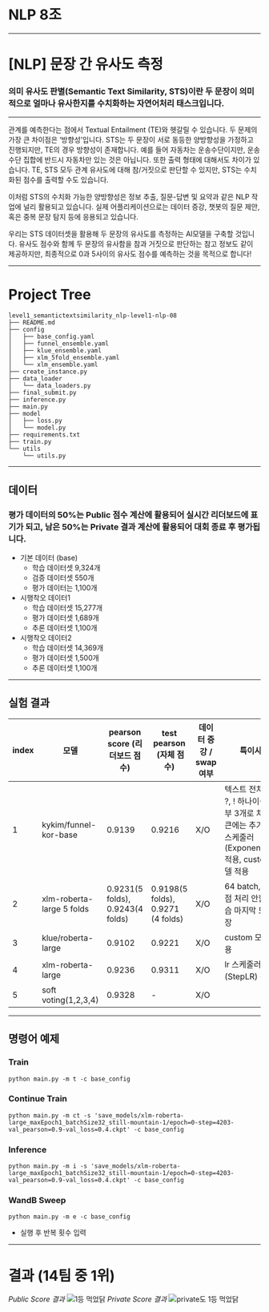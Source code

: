 # NLP 8조
---
# [NLP] 문장 간 유사도 측정
### 의미 유사도 판별(Semantic Text Similarity, STS)이란 두 문장이 의미적으로 얼마나 유사한지를 수치화하는 자연어처리 태스크입니다.
---

관계를 예측한다는 점에서 Textual Entailment (TE)와 헷갈릴 수 있습니다. 두 문제의 가장 큰 차이점은 ‘방향성’입니다. STS는 두 문장이 서로 동등한 양방향성을 가정하고 진행되지만, TE의 경우 방향성이 존재합니다. 예를 들어 자동차는 운송수단이지만, 운송수단 집합에 반드시 자동차만 있는 것은 아닙니다. 또한 출력 형태에 대해서도 차이가 있습니다. TE, STS 모두 관계 유사도에 대해 참/거짓으로 판단할 수 있지만, STS는 수치화된 점수를 출력할 수도 있습니다.

이처럼 STS의 수치화 가능한 양방향성은 정보 추출, 질문-답변 및 요약과 같은 NLP 작업에 널리 활용되고 있습니다. 실제 어플리케이션으로는 데이터 증강, 챗봇의 질문 제안, 혹은 중복 문장 탐지 등에 응용되고 있습니다.

우리는 STS 데이터셋을 활용해 두 문장의 유사도를 측정하는 AI모델을 구축할 것입니다. 유사도 점수와 함께 두 문장의 유사함을 참과 거짓으로 판단하는 참고 정보도 같이 제공하지만, 최종적으로 0과 5사이의 유사도 점수를 예측하는 것을 목적으로 합니다!

-----
# Project Tree
```
level1_semantictextsimilarity_nlp-level1-nlp-08
├── README.md
├── config
│   ├── base_config.yaml
│   ├── funnel_ensemble.yaml
│   ├── klue_ensemble.yaml
│   ├── xlm_5fold_ensemble.yaml
│   └── xlm_ensemble.yaml
├── create_instance.py
├── data_loader
│   └── data_loaders.py
├── final_submit.py
├── inference.py
├── main.py
├── model
│   ├── loss.py
│   └── model.py
├── requirements.txt
├── train.py
└── utils
    └── utils.py
```
---

## 데이터
### 평가 데이터의 50%는 Public 점수 계산에 활용되어 실시간 리더보드에 표기가 되고, 남은 50%는 Private 결과 계산에 활용되어 대회 종료 후 평가됩니다.
- 기본 데이터 (base)
  - 학습 데이터셋 9,324개
  - 검증 데이터셋 550개
  - 평가 데이터는 1,100개
- 시행착오 데이터1
  - 학습 데이터셋 15,277개
  - 평가 데이터셋 1,689개
  - 추론 데이터셋 1,100개
- 시행착오 데이터2
  - 학습 데이터셋 14,369개
  - 평가 데이터셋 1,500개
  - 추론 데이터셋 1,100개
---
## 실험 결과

|index|모델|pearson score (리더보드 점수)|test pearson &nbsp;(자체 점수)|데이터 증강 / swap 여부|특이사항|
| --- | --- | --- | --- | --- | --- |
| 1 | kykim/funnel-kor-base | 0.9139 | 0.9216 | X/O | 텍스트 전처리 ( ?, ! 하나이상도 전부 3개로 처리, 토큰에는 추가x), lr 스케줄러(ExponentialLR) 적용, custom 모델 적용 |
| 2 | xlm-roberta-large 5 folds | 0.9231(5 folds), 0.9243(4 folds) | 0.9198(5 folds), 0.9271 (4 folds) | X/O | 64 batch, 소수점 처리 안함, 학습 마지막 모델 저장 |
| 3 | klue/roberta-large | 0.9102 | 0.9221 | X/O | custom 모델 적용 |
| 4 | xlm-roberta-large | 0.9236 | 0.9311 | X/O | lr 스케줄러(StepLR) 적용 |
| 5 | soft voting(1,2,3,4) | 0.9328 | - | X/O |
---

## 명령어 예제
### Train
```
python main.py -m t -c base_config
```
### Continue Train
```
python main.py -m ct -s 'save_models/xlm-roberta-large_maxEpoch1_batchSize32_still-mountain-1/epoch=0-step=4203-val_pearson=0.9-val_loss=0.4.ckpt' -c base_config
```
### Inference
```
python main.py -m i -s 'save_models/xlm-roberta-large_maxEpoch1_batchSize32_still-mountain-1/epoch=0-step=4203-val_pearson=0.9-val_loss=0.4.ckpt' -c base_config
```
### WandB Sweep
```
python main.py -m e -c base_config
```
- 실행 후 반복 횟수 입력
---
# 결과 (14팀 중 1위)
<em>Public Score 결과</em>
![1등 먹었닭](https://user-images.githubusercontent.com/51015187/200264645-69841882-0ee7-4444-9d71-364238bb5809.png)
<em>Private Score 결과</em>
![private도 1등 먹었닭](https://user-images.githubusercontent.com/51015187/200264496-a7c35f09-cbef-47f6-a169-b5baa0480580.png)
